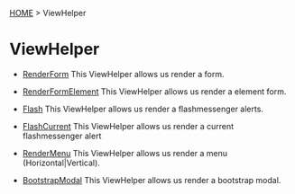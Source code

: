 [HOME](index.md) > ViewHelper

# ViewHelper


* [RenderForm](view-helper/render-form.md)
This ViewHelper allows us render a form.

* [RenderFormElement](view-helper/render-form-element.md)
This ViewHelper allows us render a element form.

* [Flash](view-helper/flash.md)
This ViewHelper allows us render a flashmessenger alerts.

* [FlashCurrent](view-helper/flash-current.md)
This ViewHelper allows us render a current flashmessenger alert

* [RenderMenu](view-helper/render-menu.md)
This ViewHelper allows us render a menu (Horizontal|Vertical).

* [BootstrapModal](view-helper/bootstrap-modal.md)
This ViewHelper allows us render a bootstrap modal.